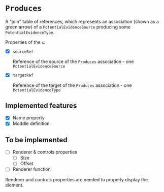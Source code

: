 # `Produces`

A "join" table of references, which represents an association (shown as a green arrow) of a `PotentialEvidenceSource` producing some `PotentialEvidenceType`.

Properties of the `x`:

- [x] `sourceRef`

  Reference of the source of the `Produces` association - one `PotentialEvidenceSource`

- [x] `targetRef`

  Reference of the target of the `Produces` association - one `PotentialEvidenceType`

## Implemented features

- [x] Name property
- [x] Moddle definition

## To be implemented

- [ ] Renderer & controls properties
  - [ ] Size
  - [ ] Offset
- [ ] Renderer function

Renderer and controls properties are needed to properly display the element.
